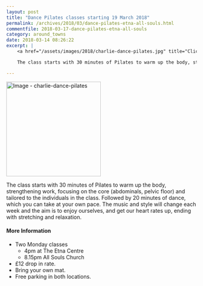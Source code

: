 ```yaml
---
layout: post
title: "Dance Pilates classes starting 19 March 2018"
permalink: /archives/2018/03/dance-pilates-etna-all-souls.html
commentfile: 2018-03-17-dance-pilates-etna-all-souls
category: around_towns
date: 2018-03-14 08:26:22
excerpt: |
    <a href="/assets/images/2018/charlie-dance-pilates.jpg" title="Click for a larger image"><img src="/assets/images/2018/charlie-dance-pilates-thumb.jpg" width="150" alt="Image - charlie-dance-pilates"  class="photo right"/></a>

    The class starts with 30 minutes of Pilates to warm up the body, strengthening work, focusing on the core (abdominals, pelvic floor) and tailored to the individuals in the class. Followed by 20 minutes of dance, which you can take at your own pace.

---
```


<a href="/assets/images/2018/charlie-dance-pilates.jpg" title="Click for a larger image"><img src="/assets/images/2018/charlie-dance-pilates-thumb.jpg" width="250" alt="Image - charlie-dance-pilates"  class="photo right"/></a>

The class starts with 30 minutes of Pilates to warm up the body, strengthening work, focusing on the core (abdominals, pelvic floor) and tailored to the individuals in the class. Followed by 20 minutes of dance, which you can take at your own pace. The music and style will change each week and the aim is to enjoy ourselves, and get our heart rates up, ending with stretching and relaxation.


#### More Information

- Two Monday classes
  - 4pm at The Etna Centre
  - 8.15pm All Souls Church
- &pound;12 drop in rate.
- Bring your own mat.
- Free parking in both locations.

